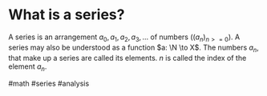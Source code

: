 # What is a series? 
A series is an arrangement $a_0, a_1, a_2, a_3,...$ of numbers ($(a_n)_{n>=0}$).
A series may also be understood as a function $a: \N \to X$.
The numbers $a_n$, that make up a series are called its elements. $n$ is called the index of the element $a_n$.

#math #series #analysis